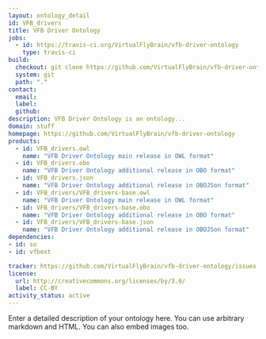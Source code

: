 ```yaml
---
layout: ontology_detail
id: VFB_drivers
title: VFB Driver Ontology
jobs:
  - id: https://travis-ci.org/VirtualFlyBrain/vfb-driver-ontology
    type: travis-ci
build:
  checkout: git clone https://github.com/VirtualFlyBrain/vfb-driver-ontology.git
  system: git
  path: "."
contact:
  email: 
  label: 
  github: 
description: VFB Driver Ontology is an ontology...
domain: stuff
homepage: https://github.com/VirtualFlyBrain/vfb-driver-ontology
products:
  - id: VFB_drivers.owl
    name: "VFB Driver Ontology main release in OWL format"
  - id: VFB_drivers.obo
    name: "VFB Driver Ontology additional release in OBO format"
  - id: VFB_drivers.json
    name: "VFB Driver Ontology additional release in OBOJSon format"
  - id: VFB_drivers/VFB_drivers-base.owl
    name: "VFB Driver Ontology main release in OWL format"
  - id: VFB_drivers/VFB_drivers-base.obo
    name: "VFB Driver Ontology additional release in OBO format"
  - id: VFB_drivers/VFB_drivers-base.json
    name: "VFB Driver Ontology additional release in OBOJSon format"
dependencies:
- id: so
- id: vfbext

tracker: https://github.com/VirtualFlyBrain/vfb-driver-ontology/issues
license:
  url: http://creativecommons.org/licenses/by/3.0/
  label: CC-BY
activity_status: active
---
```


Enter a detailed description of your ontology here. You can use arbitrary markdown and HTML.
You can also embed images too.

